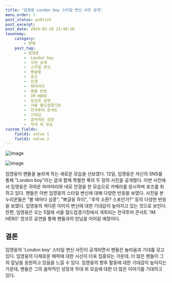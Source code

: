```yaml
---
title: '임영웅 London boy 스타일 변신 사진 공개'
menu_order: 1
post_status: publish
post_excerpt: 
post_date: 2024-02-19 11:40:18
taxonomy:
    category:
        - 연예
    post_tag:
        - 임영웅
        -  London boy
        -  사진 공개
        -  스타일 변신
        -  뽀글웅
        -  포즈
        -  안경
        -  파마머리
        -  팬들 반응
        -  IM HERO
        -  앙코르 공연
        -  서울 월드컵경기장
        -  전국투어 콘서트
        -  기대감
        -  음악적인 성장
        -  무대 위 모습
custom_fields:
    field1: value 1
    field2: value 2
---
```


![Image](https://mimgnews.pstatic.net/image/408/2024/02/12/0000214580_001_20240212165401417.jpg?type=w540)

![Image](https://ssl.pstatic.net/mimgnews/image/408/2024/02/12/0000214580_002_20240212165401444.jpg?type=w540)

임영웅이 팬들을 놀라게 하는 새로운 모습을 선보였다. 12일, 임영웅은 자신의 SNS를 통해 "London boy"라는 글과 함께 특별한 룩의 두 장의 사진을 공개했다. 이번 사진에서 임영웅은 귀여운 파마머리와 네모 안경을 한 모습으로 카메라를 응시하며 포즈를 취하고 있다.
팬들은 이번 임영웅의 스타일 변신에 대해 다양한 반응을 보였다. 사진을 본 누리꾼들은 “볼 때마다 심쿵", "뽀글웅 하이", "추억 소환? 스포인가?" 등의 다양한 반응을 보였다. 임영웅의 색다른 이미지 변신에 대한 기대감이 높아지고 있는 것으로 보인다.
한편, 임영웅은 오는 5월에 서울 월드컵경기장에서 개최되는 전국투어 콘서트 'IM HERO' 앙코르 공연을 통해 팬들과의 만남을 이어갈 예정이다.
## 결론
임영웅의 'London boy' 스타일 변신 사진이 공개되면서 팬들은 놀라움과 기대를 갖고 있다. 임영웅의 다채로운 매력에 대한 시선이 더욱 집중되는 가운데, 더 많은 팬들이 그의 앞날을 응원하고 있음을 느낄 수 있다. 임영웅의 향후 활동에 대한 기대감이 높아지는 가운데, 팬들은 그의 음악적인 성장과 무대 위 모습에 대한 더 많은 이야기를 기대하고 있다.

